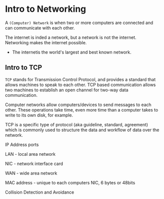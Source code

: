 # Intro to Networking

A `(Computer) Network` is when two or more computers are connected and can communicate with each other.

The internet is inded a network, but a network is not the internet. Networking makes the internet possible.
* The internetis the world's largest and best known network. 

## Intro to TCP
`TCP` stands for Transmission Control Protocol, and provides a standard that allows machines to speak to each other.
TCP based communication allows two machines to establish an open channel for two-way data communication.

Computer networks allow computers/devices to send messages to each other. These operations take time, even more time than a computer takes to write to its own disk, for example.

TCP is a specific type of protocol (aka guideline, standard, agreement) which is commonly used to structure the data and workflow of data over the network.

IP Address
ports


LAN - local area network

NIC - network interface card

WAN - wide area network

MAC address - unique to each computers NIC, 6 bytes or 48bits


Collision Detection and Avoidance